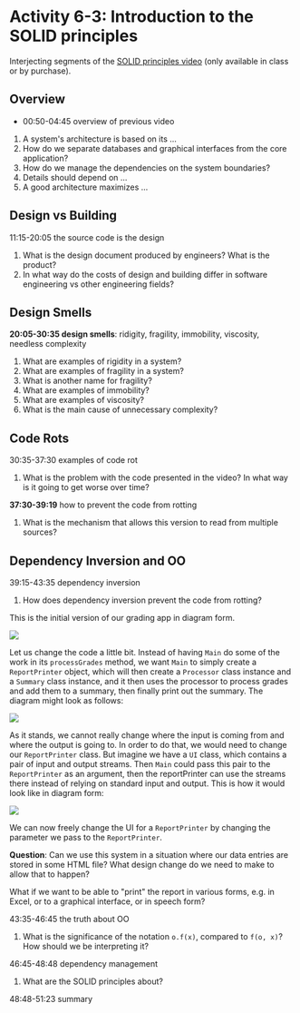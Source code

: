 # Activity 6-3: Introduction to the SOLID principles

Interjecting segments of the [SOLID principles video](../videos/09-solid_principles.md) (only available in class or by purchase).

## Overview

- 00:50-04:45 overview of previous video

1. A system's architecture is based on its ...
2. How do we separate databases and graphical interfaces from the core application?
3. How do we manage the dependencies on the system boundaries?
4. Details should depend on ...
5. A good architecture maximizes ...

## Design vs Building

11:15-20:05 the source code is the design

1. What is the design document produced by engineers? What is the product?
2. In what way do the costs of design and building differ in software engineering vs other engineering fields?

## Design Smells

**20:05-30:35 design smells**: ridigity, fragility, immobility, viscosity, needless complexity

1. What are examples of rigidity in a system?
2. What are examples of fragility in a system?
3. What is another name for fragility?
4. What are examples of immobility?
5. What are examples of viscosity?
6. What is the main cause of unnecessary complexity?

## Code Rots

30:35-37:30 examples of code rot

1. What is the problem with the code presented in the video? In what way is it going to get worse over time?

**37:30-39:19** how to prevent the code from rotting

1. What is the mechanism that allows this version to read from multiple sources?

## Dependency Inversion and OO

39:15-43:35 dependency inversion

1. How does dependency inversion prevent the code from rotting?

This is the initial version of our grading app in diagram form.

![](../images/dependenciesAndMain_Grading.png)

Let us change the code a little bit. Instead of having `Main` do some of the work in its `processGrades` method, we want `Main` to simply create a `ReportPrinter` object, which will then create a `Processor` class instance and a `Summary` class instance, and it then uses the processor to process grades and add them to a summary, then finally print out the summary. The diagram might look as follows:

![](../images/gradingDependencies_AddingReportPrinter.png)

As it stands, we cannot really change where the input is coming from and where the output is going to. In order to do that, we would need to change our `ReportPrinter` class. But imagine we have a `UI` class, which contains a pair of input and output streams. Then `Main` could pass this pair to the `ReportPrinter` as an argument, then the reportPrinter can use the streams there instead of relying on standard input and output. This is how it would look like in diagram form:

![](../images/gradingDependencies_ReportPrinterTakingUIParam.png)

We can now freely change the UI for a `ReportPrinter` by changing the parameter we pass to the `ReportPrinter`.

**Question**: Can we use this system in a situation where our data entries are stored in some HTML file? What design change do we need to make to allow that to happen?

What if we want to be able to "print" the report in various forms, e.g. in Excel, or to a graphical interface, or in speech form?

43:35-46:45 the truth about OO

1. What is the significance of the notation `o.f(x)`, compared to `f(o, x)`? How should we be interpreting it?

46:45-48:48 dependency management

1. What are the SOLID principles about?

48:48-51:23 summary
